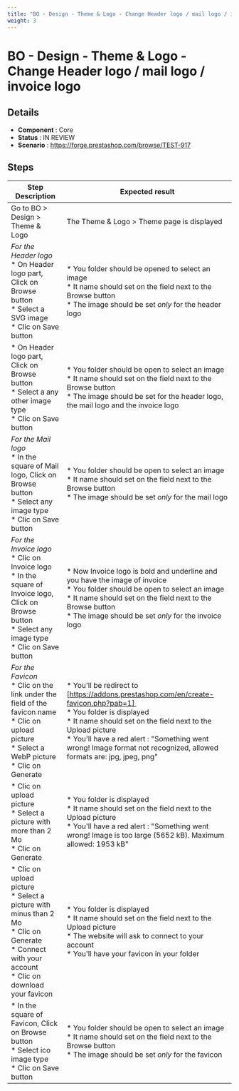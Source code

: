 ```yaml
---
title: "BO - Design - Theme & Logo - Change Header logo / mail logo / invoice logo"
weight: 3
---
```


# BO - Design - Theme & Logo - Change Header logo / mail logo / invoice logo
## Details
* **Component** : Core
* **Status** : IN REVIEW
* **Scenario** : https://forge.prestashop.com/browse/TEST-917

## Steps
| Step Description | Expected result |
| ----- | ----- |
| Go to BO > Design > Theme & Logo | The Theme & Logo > Theme page is displayed |
| *For the Header logo* <br> * On Header logo part, Click on Browse button<br> * Select a SVG image <br> * Clic on Save button | * You folder should be opened to select an image<br> * It name should set on the field next to the Browse button<br> * The image should be set *only* for the header logo |
| * On Header logo part, Click on Browse button<br> * Select a any other image type<br> * Clic on Save button | * You folder should be open to select an image<br> * It name should set on the field next to the Browse button<br> * The image should be set for the header logo, the mail logo and the invoice logo |
| *For the Mail logo* <br> * In the square of Mail logo, Click on Browse button<br> * Select any image type<br> * Clic on Save button | * You folder should be open to select an image<br> * It name should set on the field next to the Browse button<br> * The image should be set *only* for the mail logo |
| *For the Invoice logo* <br> * Clic on Invoice logo <br> * In the square of Invoice logo, Click on Browse button<br> * Select any image type<br> * Clic on Save button | * Now Invoice logo is bold and underline and you have the image of invoice <br> * You folder should be open to select an image<br> * It name should set on the field next to the Browse button<br> * The image should be set *only* for the invoice logo |
| *For the Favicon* <br> * Clic on the link under the field of the favicon name <br> * Clic on upload picture <br> * Select a WebP picture<br> * Clic on Generate | * You'll be redirect to [https://addons.prestashop.com/en/create-favicon.php?pab=1] <br> * You folder is displayed <br> * It name should set on the field next to the Upload picture<br> * You'll have a red alert : "Something went wrong! Image format not recognized, allowed formats are: jpg, jpeg, png" |
| * Clic on upload picture <br> * Select a picture with more than 2 Mo<br> * Clic on Generate | * You folder is displayed <br> * It name should set on the field next to the Upload picture<br> * You'll have a red alert : "Something went wrong! Image is too large (5652 kB). Maximum allowed: 1953 kB" |
| * Clic on upload picture <br> * Select a picture with minus than 2 Mo<br> * Clic on Generate<br> * Connect with your account <br> * Clic on download your favicon | * You folder is displayed <br> * It name should set on the field next to the Upload picture<br> * The website will ask to connect to your account <br> * You'll have your favicon in your folder |
| * In the square of Favicon, Click on Browse button<br> * Select ico image type<br> * Clic on Save button | * You folder should be open to select an image<br> * It name should set on the field next to the Browse button<br> * The image should be set *only* for the favicon |
